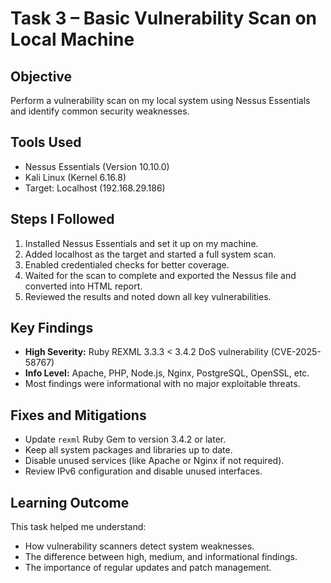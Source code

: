 # Task 3 – Basic Vulnerability Scan on Local Machine

## Objective
Perform a vulnerability scan on my local system using Nessus Essentials and identify common security weaknesses.

## Tools Used
- Nessus Essentials (Version 10.10.0)
- Kali Linux (Kernel 6.16.8)
- Target: Localhost (192.168.29.186)

## Steps I Followed
1. Installed Nessus Essentials and set it up on my machine.
2. Added localhost as the target and started a full system scan.
3. Enabled credentialed checks for better coverage.
4. Waited for the scan to complete and exported the Nessus file and converted into HTML report.
5. Reviewed the results and noted down all key vulnerabilities.

## Key Findings
- **High Severity:** Ruby REXML 3.3.3 < 3.4.2 DoS vulnerability (CVE-2025-58767)
- **Info Level:** Apache, PHP, Node.js, Nginx, PostgreSQL, OpenSSL, etc.
- Most findings were informational with no major exploitable threats.

## Fixes and Mitigations
- Update `rexml` Ruby Gem to version 3.4.2 or later.
- Keep all system packages and libraries up to date.
- Disable unused services (like Apache or Nginx if not required).
- Review IPv6 configuration and disable unused interfaces.

## Learning Outcome
This task helped me understand:
- How vulnerability scanners detect system weaknesses.
- The difference between high, medium, and informational findings.
- The importance of regular updates and patch management.